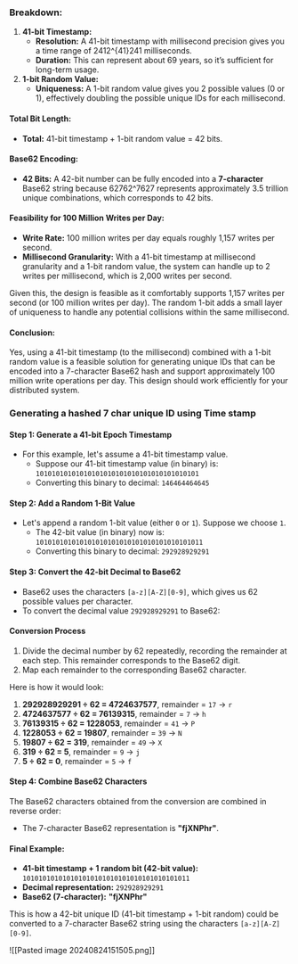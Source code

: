 
### Breakdown:

1. **41-bit Timestamp:**
    - **Resolution:** A 41-bit timestamp with millisecond precision gives you a time range of 2412^{41}241 milliseconds.
    - **Duration:** This can represent about 69 years, so it’s sufficient for long-term usage.
2. **1-bit Random Value:**
    - **Uniqueness:** A 1-bit random value gives you 2 possible values (0 or 1), effectively doubling the possible unique IDs for each millisecond.

#### Total Bit Length:

- **Total:** 41-bit timestamp + 1-bit random value = 42 bits.

#### Base62 Encoding:

- **42 Bits:** A 42-bit number can be fully encoded into a **7-character** Base62 string because 62762^7627 represents approximately 3.5 trillion unique combinations, which corresponds to 42 bits.

#### Feasibility for 100 Million Writes per Day:

- **Write Rate:** 100 million writes per day equals roughly 1,157 writes per second.
- **Millisecond Granularity:** With a 41-bit timestamp at millisecond granularity and a 1-bit random value, the system can handle up to 2 writes per millisecond, which is 2,000 writes per second.

Given this, the design is feasible as it comfortably supports 1,157 writes per second (or 100 million writes per day). The random 1-bit adds a small layer of uniqueness to handle any potential collisions within the same millisecond.

#### Conclusion:

Yes, using a 41-bit timestamp (to the millisecond) combined with a 1-bit random value is a feasible solution for generating unique IDs that can be encoded into a 7-character Base62 hash and support approximately 100 million write operations per day. This design should work efficiently for your distributed system.


### Generating a hashed 7 char unique ID using Time stamp 
#### Step 1: Generate a 41-bit Epoch Timestamp

- For this example, let's assume a 41-bit timestamp value.
    - Suppose our 41-bit timestamp value (in binary) is: `10101010101010101010101010101010101010101`
    - Converting this binary to decimal: `146464464645`

#### Step 2: Add a Random 1-Bit Value

- Let's append a random 1-bit value (either `0` or `1`). Suppose we choose `1`.
    - The 42-bit value (in binary) now is: `101010101010101010101010101010101010101011`
    - Converting this binary to decimal: `292928929291`

#### Step 3: Convert the 42-bit Decimal to Base62

- Base62 uses the characters `[a-z][A-Z][0-9]`, which gives us 62 possible values per character.
- To convert the decimal value `292928929291` to Base62:

#### Conversion Process

1. Divide the decimal number by 62 repeatedly, recording the remainder at each step. This remainder corresponds to the Base62 digit.
2. Map each remainder to the corresponding Base62 character.

Here is how it would look:

1. **292928929291 ÷ 62 = 4724637577**, remainder = `17` → `r`
2. **4724637577 ÷ 62 = 76139315**, remainder = `7` → `h`
3. **76139315 ÷ 62 = 1228053**, remainder = `41` → `P`
4. **1228053 ÷ 62 = 19807**, remainder = `39` → `N`
5. **19807 ÷ 62 = 319**, remainder = `49` → `X`
6. **319 ÷ 62 = 5**, remainder = `9` → `j`
7. **5 ÷ 62 = 0**, remainder = `5` → `f`

#### Step 4: Combine Base62 Characters

The Base62 characters obtained from the conversion are combined in reverse order:

- The 7-character Base62 representation is **"fjXNPhr"**.

#### Final Example:

- **41-bit timestamp + 1 random bit (42-bit value):** `101010101010101010101010101010101010101011`
- **Decimal representation:** `292928929291`
- **Base62 (7-character):** **"fjXNPhr"**

This is how a 42-bit unique ID (41-bit timestamp + 1-bit random) could be converted to a 7-character Base62 string using the characters `[a-z][A-Z][0-9]`.


![[Pasted image 20240824151505.png]]